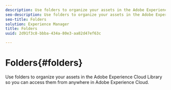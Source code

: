 ```yaml
---
description: Use folders to organize your assets in the Adobe Experience Cloud Library so you can access them from anywhere in Adobe Experience Cloud.
seo-description: Use folders to organize your assets in the Adobe Experience Cloud Library so you can access them from anywhere in Adobe Experience Cloud.
seo-title: Folders
solution: Experience Manager
title: Folders
uuid: 2d91f3c8-bbba-434a-80e3-aa82d47ef63c

---
```


# Folders{#folders}

Use folders to organize your assets in the Adobe Experience Cloud Library so you can access them from anywhere in Adobe Experience Cloud.

